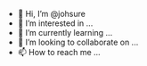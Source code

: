 - 👋 Hi, I’m @johsure
- 👀 I’m interested in ...
- 🌱 I’m currently learning ...
- 💞️ I’m looking to collaborate on ...
- 📫 How to reach me ...

<!---
johsure/johsure is a ✨ special ✨ repository because its `README.md` (this file) appears on your GitHub profile.
You can click the Preview link to take a look at your changes.
--->
